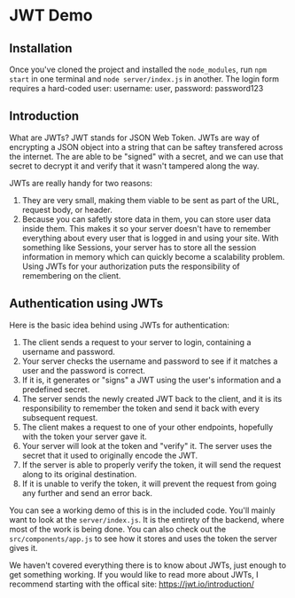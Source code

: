 # JWT Demo
## Installation
Once you've cloned the project and installed the `node_modules`, run `npm start` in one terminal and `node server/index.js` in another. The login form requires a hard-coded user: username: user, password: password123
## Introduction
What are JWTs? JWT stands for JSON Web Token. JWTs are way of encrypting a JSON object into a string that can be saftey transfered across the internet. The are able to be "signed" with a secret, and we can use that secret to decrypt it and verify that it wasn't tampered along the way.

JWTs are really handy for two reasons:
 1. They are very small, making them viable to be sent as part of the URL, request body, or header.
 1. Because you can safetly store data in them, you can store user data inside them. This makes it so your server doesn't have to remember everything about every user that is logged in and using your site. With something like Sessions, your server has to store all the session information in memory which can quickly become a scalability problem. Using JWTs for your authorization puts the responsibility of remembering on the client.
 
## Authentication using JWTs
Here is the basic idea behind using JWTs for authentication:
1. The client sends a request to your server to login, containing a username and password.
2. Your server checks the username and password to see if it matches a user and the password is correct.
3. If it is, it generates or "signs" a JWT using the user's information and a predefined secret.
4. The server sends the newly created JWT back to the client, and it is its responsibility to remember the token and send it back with every subsequent request.
5. The client makes a request to one of your other endpoints, hopefully with the token your server gave it.
6. Your server will look at the token and "verify" it. The server uses the secret that it used to originally encode the JWT.
7. If the server is able to properly verify the token, it will send the request along to its original destination.
8. If it is unable to verify the token, it will prevent the request from going any further and send an error back.
 
You can see a working demo of this is in the included code. You'll mainly want to look at the `server/index.js`. It is the entirety of the backend, where most of the work is being done. You can also check out the `src/components/app.js` to see how it stores and uses the token the server gives it.

We haven't covered everything there is to know about JWTs, just enough to get something working. If you would like to read more about JWTs, I recommend starting with the offical site: https://jwt.io/introduction/

